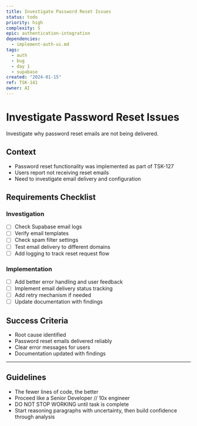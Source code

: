```yaml
---
title: Investigate Password Reset Issues
status: todo
priority: high
complexity: S
epic: authentication-integration
dependencies:
  - implement-auth-ui.md
tags:
  - auth
  - bug
  - day 1
  - supabase
created: "2024-01-15"
ref: TSK-141
owner: AI
---
```


# Investigate Password Reset Issues

Investigate why password reset emails are not being delivered.

## Context

- Password reset functionality was implemented as part of TSK-127
- Users report not receiving reset emails
- Need to investigate email delivery and configuration

## Requirements Checklist

### Investigation

- [ ] Check Supabase email logs
- [ ] Verify email templates
- [ ] Check spam filter settings
- [ ] Test email delivery to different domains
- [ ] Add logging to track reset request flow

### Implementation

- [ ] Add better error handling and user feedback
- [ ] Implement email delivery status tracking
- [ ] Add retry mechanism if needed
- [ ] Update documentation with findings

## Success Criteria

- Root cause identified
- Password reset emails delivered reliably
- Clear error messages for users
- Documentation updated with findings

---

## Guidelines

- The fewer lines of code, the better
- Proceed like a Senior Developer // 10x engineer
- DO NOT STOP WORKING until task is complete
- Start reasoning paragraphs with uncertainty, then build confidence through analysis
